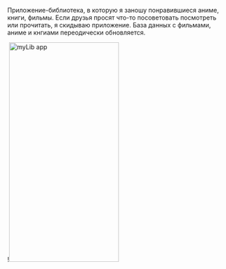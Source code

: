 Приложение-библиотека, в которую я заношу понравившиеся аниме, книги, фильмы. Если друзья просят что-то посоветовать посмотреть или прочитать, я скидываю приложение. База данных с фильмами, аниме и кнгиами переодически обновляется.

!<img alt="myLib app" src="ezgif.com-gif-maker.gif" width="250" height="500" />
